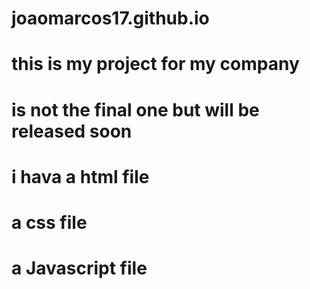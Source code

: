 # joaomarcos17.github.io

# this is my project for my company 
# is not the final one but will be released soon

# i hava a html file 
# a css file 
# a Javascript file
